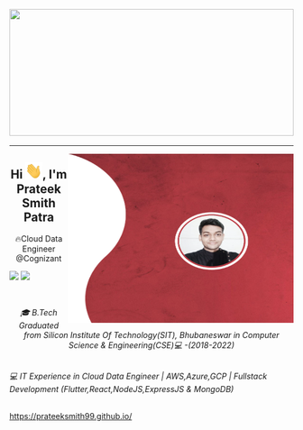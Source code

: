 <p align="center">
  <img src="https://media-exp1.licdn.com/dms/image/C4D16AQGp0_c2rZYDBg/profile-displaybackgroundimage-shrink_350_1400/0/1654014649119?e=1669248000&v=beta&t=H4DMTdtAaoA9X0jNm8bcXKDzlpSCG3UXLdJXJ8-Nah4" height="225", width="100%"/>
</p>
<hr>

<img align="right" width="400" height="300" src="https://github.com/prateeksmith99/prateeksmith99.github.io/blob/main/images/git-transparent-bg.png?raw=true">
<h2 align="center"\> Hi <img src="https://raw.githubusercontent.com/ABSphreak/ABSphreak/master/gifs/Hi.gif" width="30px">, I'm Prateek Smith Patra </h2>
<p align="center">🔥Cloud Data Engineer @Cognizant</p>

<p align="center">

  <!-- <a href="https://www.linkedin.com/in/prateek-smith-patra-76a3031b5/" target="blank"><img align="center" src="" alt="aksia" height="30" width="40" /></a>
  
  
<a href="https://leetcode.com/prateek_smith/" target="blank"><img align="center" src="https://cdn.jsdelivr.net/npm/simple-icons@3.0.1/icons/leetcode.svg" alt="akash_chowrasia" height="30" width="40" /></a>
  
  
 <a href = "mailto: iamprateeksmith@gmail.com"><img align="center" src="https://simpleicons.org/icons/gmail.svg" height="30" width="40" /></a> -->

[<img src ="https://img.shields.io/badge/portfolio-%23.svg?&style=for-the-badge&logo=&logoColor=white%22">](https://prateeksmith99.github.io/)
[<img src="https://img.shields.io/badge/linkedin-%230077B5.svg?&style=for-the-badge&logo=linkedin&logoColor=white" />](https://www.linkedin.com/in/prateek-smith-patra-76a3031b5/)
</p>
<br>

<p align="center">
  <em> 🎓 B.Tech Graduated from Silicon Institute Of Technology(SIT), Bhubaneswar in Computer Science & Engineering(CSE)💻 -(2018-2022) 
  </em><br><br>
  
  
  <em>💻 IT Experience in Cloud Data Engineer | AWS,Azure,GCP | Fullstack Development (Flutter,React,NodeJS,ExpressJS & MongoDB)</em><br><br>
</p> 



<!-- <h1 align="center"> Hi Everyone 👋 </h1>

<em>I am PRATEEK SMITH PATRA 😃</em><br>
<mark>Currently I am a B.Tech 3rd year student from Silicon Institute Of Technology(SIT), Bhubaneswar in Computer Science & Engineering(CSE)💻 - (2018-2022)</mark>

Here are something that describes about me and my skill set that gives me recognition as a CSE student (FRESHER) :

- 🔭 I’m currently working on FLUTTER | DEVOPS | DEEP LEARNING USING COMPUTER VISION & ADVANCE NLP | MACHINE LEARNING | TABLEAU DESKTOP
- 🌱 I’m currently learning COMPUTER SCIENCE 
- 👯 I’m looking to collaborate on OPEN SOURCE COMPUTER VISION AUTOMATION -->

 
 https://prateeksmith99.github.io/
